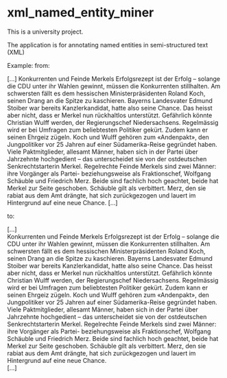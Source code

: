 # xml_named_entity_miner
This is a university project.

The application is for annotating named entities in semi-structured text (XML)

Example:
from:

<?xml version="1.0" encoding="UTF-8"?>
<article>
  [...]
<subheading>Konkurrenten und Feinde</subheading>
    <paragraph>Merkels Erfolgsrezept ist der Erfolg – solange die CDU unter ihr Wahlen gewinnt, müssen die Konkurrenten
        stillhalten. Am schwersten fällt es dem hessischen Ministerpräsidenten Roland Koch, seinen Drang an die Spitze
        zu kaschieren. Bayerns Landesvater Edmund Stoiber war bereits Kanzlerkandidat, hatte also seine Chance. Das
        heisst aber nicht, dass er Merkel nun rückhaltlos unterstützt. Gefährlich könnte Christian Wulff werden, der
        Regierungschef Niedersachsens. Regelmässig wird er bei Umfragen zum beliebtesten Politiker gekürt. Zudem kann er
        seinen Ehrgeiz zügeln. Koch und Wulff gehören zum «Andenpakt», den Jungpolitiker vor 25 Jahren auf einer
        Südamerika-Reise gegründet haben. Viele Paktmitglieder, allesamt Männer, haben sich in der Partei über
        Jahrzehnte hochgedient – das unterscheidet sie von der ostdeutschen Senkrechtstarterin Merkel.
    </paragraph>
    <paragraph>Regelrechte Feinde <entity type="Persons" synonym="Angela Merkel">Merkel</entity>s sind zwei Männer: ihre Vorgänger als Partei- beziehungsweise als
        Fraktionschef, Wolfgang Schäuble und Friedrich Merz. Beide sind fachlich hoch geachtet, beide hat <entity type="Persons" synonym="Angela Merkel">Merkel</entity> zur
        Seite geschoben. Schäuble gilt als verbittert. Merz, den sie rabiat aus dem Amt drängte, hat sich zurückgezogen
        und lauert im Hintergrund auf eine neue Chance.
    </paragraph>
  </section>
  [...]
</article>

to:
<?xml version="1.0" encoding="UTF-8"?>
<article>
  <title>Angela Merkel</title>
  [...]
  <section>
    <subheading>Konkurrenten und Feinde</subheading>
    <paragraph><entity type="Persons" synonym="Angela Merkel">Merkel</entity>s Erfolgsrezept ist der Erfolg – solange die <entity type="Organisations">CDU</entity> unter ihr Wahlen gewinnt, müssen die Konkurrenten
        stillhalten. Am schwersten fällt es dem hessischen Ministerpräsidenten <entity type="Persons">Roland Koch</entity>, seinen Drang an die Spitze
        zu kaschieren. Bayerns Landesvater <entity type="Persons">Edmund Stoiber</entity> war bereits Kanzlerkandidat, hatte also seine Chance. Das
        heisst aber nicht, dass er <entity type="Persons" synonym="Angela Merkel">Merkel</entity> nun rückhaltlos unterstützt. Gefährlich könnte <entity type="Persons">Christian Wulff</entity> werden, der
        Regierungschef Niedersachsens. Regelmässig wird er bei Umfragen zum beliebtesten Politiker gekürt. Zudem kann er
        seinen Ehrgeiz zügeln. <entity type="Persons" synonym="Roland Koch">Koch</entity> und <entity type="Persons" synonym="Christian Wulff">Wulff</entity> gehören zum «Andenpakt», den Jungpolitiker vor 25 Jahren auf einer
        Südamerika-Reise gegründet haben. Viele Paktmitglieder, allesamt Männer, haben sich in der Partei über
        Jahrzehnte hochgedient – das unterscheidet sie von der ostdeutschen Senkrechtstarterin <entity type="Persons" synonym="Angela Merkel">Merkel</entity>.
    </paragraph>
    <paragraph>Regelrechte Feinde <entity type="Persons" synonym="Angela Merkel">Merkel</entity>s sind zwei Männer: ihre Vorgänger als Partei- beziehungsweise als
        Fraktionschef, <entity type="Persons">Wolfgang Schäuble</entity> und <entity type="Persons">Friedrich Merz</entity>. Beide sind fachlich hoch geachtet, beide hat <entity type="Persons" synonym="Angela Merkel">Merkel</entity> zur
        Seite geschoben. <entity type="Persons" synonym="Wolfgang Sch&#xE4;uble">Schäuble</entity> gilt als verbittert. <entity type="Persons" synonym="Friedrich Merz">Merz</entity>, den sie rabiat aus dem Amt drängte, hat sich zurückgezogen
        und lauert im Hintergrund auf eine neue Chance.
    </paragraph>
  </section>
  [...]
</article>
